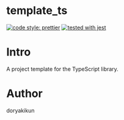 # template_ts
[![code style: prettier](https://img.shields.io/badge/code_style-prettier-ff69b4.svg?style=flat-square)](https://github.com/prettier/prettier)
[![tested with jest](https://img.shields.io/badge/tested_with-jest-99424f.svg?style=flat-square)](https://github.com/facebook/jest)

# Intro

A project template for the TypeScript library.

# Author

doryakikun
